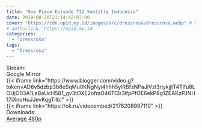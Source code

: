 ```yaml
---
title: "One Piece Episode 712 Subtitle Indonesia"
date: 2019-08-20T21:14:42+07:00
cover: "https://cdn.opid.my.id/images/arc/dressrosa/dressrosa.webp" # Optional, cover
# authorlink: https://opid.my.id
categories:
  - "Dressrosa"
tags:
  - "Dressrosa"
---
```

<div class="ui menu violet borderless inverted">
  <div class="header item active">
        Stream:
    </div>
  <a class="active item" data-tab="google">
    <i class="google drive icon"></i> Google
  </a>
  <a class="item nounderline" data-tab="mirror">
    <i class="odnoklassniki icon"></i> Mirror
  </a>
</div>
<div class="ui bottom attached tab segment active" style="border:0 !important;" data-tab="google">
{{< iframe link="https://www.blogger.com/video.g?token=AD6v5dzbp3b8eSqMu0KNgNyi4hhh5ylRBfzNPaJiVzl3riykjjtT4Tlfu8LOUjO03A1LaBaUcH581_gv3tOXE2ofmO46TCIr3lfpPfOE6ekP8g1ZEAKzPJNH17iXnoHuJJevKqgTllbI" >}}
</div>
<div class="ui bottom attached tab segment" style="border:0 !important;" data-tab="mirror">
{{< iframe link="https://ok.ru/videoembed/2176208997110" >}}
</div>
<div class="ui menu violet borderless inverted">
  <div class="header item active">
        Downloads:
    </div>
  <a class="item nounderline" href="https://ouo.io/BaAUoN" target="_blank" rel="dofollow"><i class="google drive icon"></i>
    Average 480p</a>
</div>